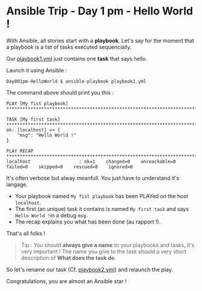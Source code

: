 # Ansible Trip - Day 1 pm - Hello World !

With Ansible, all stories start with a **playbook**. Let's say for the moment that a playbook is a list of tasks executed sequencially.

Our [playbook1.yml](playbook1.yml) just contains one **task** that says hello.

Launch it using Ansible :

```
Day001pm-HelloWorld $ ansible-playbook playbook1.yml
```

The command above should print you this :

```
PLAY [My fist playbook] *******************************************************************************************************************

TASK [My first task] **********************************************************************************************************************
ok: [localhost] => {
    "msg": "Hello World !"
}

PLAY RECAP ********************************************************************************************************************************
localhost                  : ok=1    changed=0    unreachable=0    failed=0    skipped=0    rescued=0    ignored=0
```

It's often verbose but alway meanfull. You just have to understand it's langage.

* Your playbook named `My fist playbook` has been PLAYed on the host `localhost`.
* The first (an unique) task it contains is named `My first task` and says `Hello World !`in a debug `msg`.
* The recap explains you what has been done (au rapport !).

That's all folks !

> Tip : You should **always give a name** to your playbooks and tasks, it's very important !
The name you give to the task should a very short description of **What does the task do**.

So let's rename our task (Cf. [playbook2.yml](playbook2.yml)) and relaunch the play.

Congratulations, you are almost an Ansible star !
